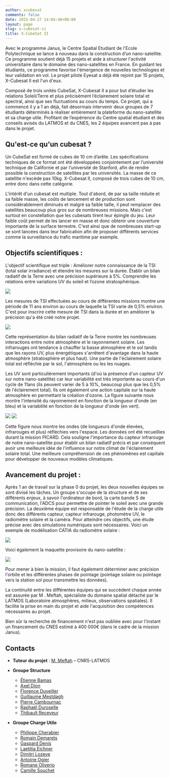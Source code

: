 ```yaml
---
author: xcubesat
comments: false
date: 2015-04-27 14:04:48+00:00
layout: page
slug: x-cubesat-ii
title: X-CubeSat II
---
```


Avec le programme Janus, le Centre Spatial Etudiant de l'Ecole Polytechnique se lance à nouveau dans la construction d’un nano-satellite. 
Ce programme soutient déjà 15 projets et aide à structurer l'activité universitaire dans le domaine des nano-satellites en France. 
En guidant les étudiants, ce programme favorise l'émergence de nouvelles technologies et leur validation en vol. 
Le projet pilote Eyesat a déjà été rejoint par 15 projets, X-Cubesat II est l'un d'eux.

Composé de trois unités CubeSat, X-Cubesat II a pour but d’étudier les relations Soleil/Terre et plus précisément l’éclairement solaire total et spectral, ainsi que ses fluctuations au cours du temps.
Ce projet, qui a commencé il y a 1 an déjà, fait désormais intervenir deux groupes de 7 étudiants déterminés à réaliser entièrement la plateforme du nano-satellite et sa charge utile. 
Profitant de l’expérience du Centre spatial étudiant et des conseils avisés du LATMOS et du CNES, les 2 équipes avancent pas à pas dans le projet.



## Qu'est-ce qu'un cubesat ?

Un CubeSat est formé de cubes de 10 cm d’arête. 
Les spécifications techniques de ce format ont été développées conjointement par l’université technique de Californie et par l’université de Stanford, afin de rendre possible la construction de satellites par les universités. 
La masse de ce satellite n'excède pas 10kg. X-Cubesat II, composé de trois cubes de 10 cm, entre donc dans cette catégorie.

L'intérêt d'un cubesat est multiple. 
Tout d'abord, de par sa taille réduite et sa faible masse, les coûts de lancement et de production sont considérablement diminués et malgré sa faible taille, il peut remplacer des satellites beaucoup plus gros sur de nombreuses missions. 
Mais c'est surtout en constellation que les cubesats tirent leur épingle du jeu. 
Leur faible coût permet de les lancer en masse et donc obtenir une couverture importante de la surface terrestre. 
C'est ainsi que de nombreuses start-up se sont lancées dans leur fabrication afin de proposer différents services comme la surveillance du trafic maritime par exemple.

## Objectifs scientifiques :

L'objectif scientifique est triple : 
Améliorer notre connaissance de la TSI (total solar irradiance) et étendre les mesures sur la durée.
Établir un bilan radiatif de la Terre avec une précision supérieure à 5%.
Comprendre les relations entre variations UV du soleil et l’ozone stratosphérique.

[![](/images/XCII1.png)](/images/XCII1.png)

Les mesures de TSI effectuées au cours de différentes missions montre une période de 11 ans environ au cours de laquelle la TSI varie de 0,5% environ. C'est pour inscrire cette mesure de TSI dans la durée et en améliorer la précision qu'a été créé notre projet.

[![](/images/XCII2.png)](/images/XCII2.png)

Cette représentation du bilan radiatif de la Terre montre les nombreuses interactions entre notre atmosphère et le rayonnement solaire. 
Les infrarouges ont tendance à chauffer la basse atmosphère et le sol tandis que les rayons UV, plus énergétiques s'arrêtent d'avantage dans la haute atmosphère (stratosphère et plus haut). 
Une partie de l'éclairement solaire total est réfléchie par le sol, l'atmosphère ou les les nuages.

Les UV sont particulièrement importants (d'où la présence d'un capteur UV sur notre nano-satellite) car leur variabilité est très importante au cours d'un cycle de 11ans (ils peuvent varier de 5 à 10%, beaucoup plus que les 0,5% de l'éclairement total). 
Ils ont également une action capitale sur la haute atmosphère en permettant la création d'ozone. 
La figure suivante nous montre l'intensité du rayonnement en fonction de la longueur d'onde (en bleu) et la variabilité en fonction de la longueur d'onde (en vert).

[![](/images/XCII3.png)](/images/XCII3.png)
[![](/images/XCII4.png)](/images/XCII4.png)

Cette figure nous montre les ondes (de longueurs d'onde élevées, infrarouges et plus) réfléchies vers l'espace. 
Les données ont été recueillies durant la mission PICARD. 
Cela souligne l'importance du capteur infrarouge de notre nano-satellite pour établir un bilan radiatif précis et par conséquent avoir une meilleure idée de l'influence sur notre climat de l'éclairement solaire total. 
Une meilleure compréhension de ces phénomènes est capitale pour développer de nouveaux modèles climatiques.


## Avancement du projet :

Après 1 an de travail sur la phase 0 du projet, les deux nouvelles équipes se sont divisé les tâches. 
Un groupe s'occupe de la structure et de ses différents enjeux, à savoir l'ordinateur de bord, la carte bande S de communication, l'ADCS pour permettre de pointer le soleil avec une grande précision.
La deuxième équipe est responsable de l'étude de la charge utile donc des différents capteur, capteur infrarouge, photomètre UV, le radiomètre solaire et la caméra. 
Pour atteindre ces objectifs, une étude précise avec des simulations numériques sont nécessaires. Voici un exemple de modélisation CATIA du radiomètre solaire : 

[![](/images/XCII5.png)](/images/XCII5.png)

Voici également la maquette provisoire du nano-satellite : 

[![](/images/XCII6.png)](/images/XCII6.png)

Pour mener à bien la mission, il faut également déterminer avec précision l'orbite et les différentes phases de pointage (pointage solaire ou pointage vers la station sol pour transmettre les données).

La continuité entre les différentes équipes qui se succèdent chaque année est assurée par M . Meftah, spécialiste du domaine spatial détaché par le LATMOS (Laboratoire atmosphères, milieux, observations spatiales). 
Il facilite la prise en main du projet et aide l'acquisition des compétences nécessaires au projet. 

Bien sûr la recherche de financement n'est pas oubliée avec pour l'instant un financement du CNES estimé à 400 000€ (dans le cadre de la mission Janus). 



## Contacts

* **Tuteur du projet** : [M. Meftah](mailto:meftah@aerov.jussieu.fr) – CNRS-LATMOS

* **Groupe Structure**

    * [Étienne Bamas](mailto:etienne.bamas@polytechnique.edu)
    * [Axel Dion](mailto:axel.dion@polytechnique.edu)
    * [Florence Duveiller](mailto:florence.duveiller@polytechnique.edu)
    * [Guillaume Mestdagh](mailto:guillaume.mestdagh@polytechnique.edu)
    * [Pierre Cambournac](mailto:pierre.cambournac@polytechnique.edu)
    * [Raphaël Duroselle](mailto:raphael.duroselle@polytechnique.edu)
    * [Thibault Receveur](mailto:thibault.receveur@polytechnique.edu)

* **Groupe Charge Utile**

    * [Philippe Cherabier](mailto:philippe.cherabier@polytechnique.edu)
    * [Romain Demarets](mailto:romain.demarets@polytechnique.edu)
    * [Gaspard Denis](mailto:gaspard.denis@polytechnique.edu)
    * [Laetitia Eichner](mailto:laetitia.eichner@polytechnique.edu)
    * [Dimitri Lozeve](mailto:dimitri.lozeve@polytechnique.edu)
    * [Antoine Ogier](mailto:antoine.ogier@polytechnique.edu)
    * [Romane Oliverio](mailto:romane.oliverio@polytechnique.edu)
    * [Camille Souchet](mailto:camille.souchet@polytechnique.edu)



